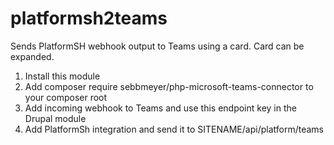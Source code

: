 # platformsh2teams
Sends PlatformSH webhook output to Teams using a card. Card can be expanded.

1. Install this module
2. Add composer require sebbmeyer/php-microsoft-teams-connector to your composer root
3. Add incoming webhook to Teams and use this endpoint key in the Drupal module
4. Add PlatformSh integration and send it to SITENAME/api/platform/teams

